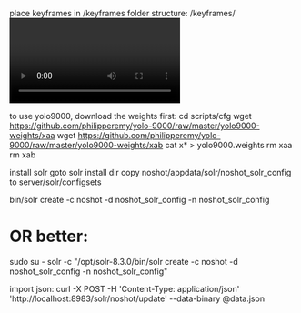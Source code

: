 place keyframes in /keyframes folder
structure:
/keyframes/<video>/<video>_<keyframe>_key.jpeg
/keyframes/00000/00000_0000000_key.jpeg




to use yolo9000, download the weights first:
cd scripts/cfg
wget https://github.com/philipperemy/yolo-9000/raw/master/yolo9000-weights/xaa
wget https://github.com/philipperemy/yolo-9000/raw/master/yolo9000-weights/xab
cat x* > yolo9000.weights
rm xaa
rm xab



install solr
goto solr install dir
copy noshot/appdata/solr/noshot_solr_config to server/solr/configsets

bin/solr create -c noshot -d noshot_solr_config -n noshot_solr_config
# OR better:
sudo su - solr -c "/opt/solr-8.3.0/bin/solr create -c noshot -d noshot_solr_config -n noshot_solr_config"

import json:
curl -X POST -H 'Content-Type: application/json' 'http://localhost:8983/solr/noshot/update' --data-binary @data.json
